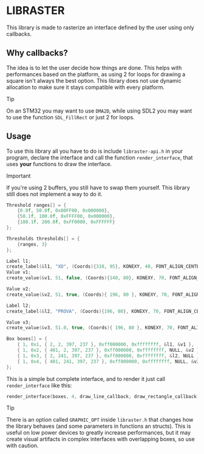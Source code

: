 # LIBRASTER

This library is made to rasterize an interface defined by the user using only callbacks.

## Why callbacks?

The idea is to let the user decide how things are done. This helps with performances based on the platform, as using 2 for loops for drawing a square isn't always the best option. This library does not use dynamic allocation to make sure it stays compatible with every platform.

> [!TIP]
> On an STM32 you may want to use `DMA2D`, while using SDL2 you may want to use the function `SDL_FillRect` or just 2 for loops.

## Usage

To use this library all you have to do is include `libraster-api.h` in your program, declare the interface and call the function `render_interface`, that uses **your** functions to draw the interface.

> [!IMPORTANT]
> If you're using 2 buffers, you still have to swap them yourself. This library still does not implement a way to do it.

```c
Threshold ranges[] = {
    {0.0f, 50.0f, 0x00FF00, 0x000000},
    {50.1f, 100.0f, 0xFFFF00, 0x000000},
    {100.1f, 200.0f, 0xFF0000, 0xFFFFFF}
};

Thresholds thresholds[] = {
    {ranges, 3}
};

Label l1;
create_label(&l1, "XD", (Coords){310, 95}, KONEXY, 40, FONT_ALIGN_CENTER);
Value v1;
create_value(&v1, 51, false, (Coords){140, 80}, KONEXY, 70, FONT_ALIGN_CENTER, (union Colors){ .thresholds = thresholds}, THRESHOLDS);

Value v2;
create_value(&v2, 51, true, (Coords){ 196, 80 }, KONEXY, 70, FONT_ALIGN_CENTER, (union Colors){ .slider = (struct Slider){0xff00ff00, ANCHOR_BOTTOM, 0, 200, 3}}, SLIDER);

Label l2;
create_label(&l2, "PROVA", (Coords){196, 80}, KONEXY, 70, FONT_ALIGN_CENTER);

Value v3;
create_value(&v3, 51.0, true, (Coords){ 196, 80 }, KONEXY, 70, FONT_ALIGN_CENTER, (union Colors){ .interpolation = (struct LinearInterpolation){0xff000000, 0xff00ff00, 0.0, 200.0}}, INTERPOLATION);

Box boxes[] = {
    { 1, 0x1, { 2, 2, 397, 237 }, 0xff000000, 0xffffffff, &l1, &v1 },
    { 1, 0x2, { 401, 2, 397, 237 }, 0xff000000, 0xffffffff, NULL, &v2 },
    { 1, 0x3, { 2, 241, 397, 237 }, 0xff000000, 0xffffffff, &l2, NULL },
    { 1, 0x4, { 401, 241, 397, 237 }, 0xff000000, 0xffffffff, NULL, &v3 }
};
```

This is a simple but complete interface, and to render it just call `render_interface` like this:
```c
render_interface(boxes, 4, draw_line_callback, draw_rectangle_callback);
```

> [!TIP]
> There is an option called `GRAPHIC_OPT` inside `libraster.h` that changes how the library behaves (and some parameters in functions an structs).
> This is useful on low power devices to greatly increase performances, but it may create visual artifacts in complex interfaces with overlapping boxes, so use with caution.

